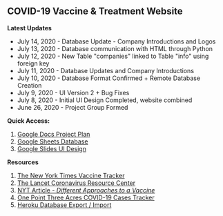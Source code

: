 ## COVID-19 Vaccine & Treatment Website

**Latest Updates**
+ July 14, 2020 - Database Update - Company Introductions and Logos
+ July 13, 2020 - Database communication with HTML through Python
+ July 12, 2020 - New Table "companies" linked to Table "info" using foreign key
+ July 11, 2020 - Database Updates and Company Introductions
+ July 10, 2020 - Database Format Confirmed + Remote Database Creation
+ July 9, 2020 - UI Version 2 + Bug Fixes
+ July 8, 2020 - Initial UI Design Completed, website combined
+ June 26, 2020 - Project Group Formed

**Quick Access:**
1. [Google Docs Project Plan](https://docs.google.com/document/d/1deIU2SzWKDxPKVcOjmgND0dqXN83Fx7WdhrB9ZfNttE/edit?usp=sharing)
2. [Google Sheets Database](https://docs.google.com/spreadsheets/d/1uizkQFCIkAH1fuDuj_N01xJogvwoTmTiQziaBz1Xtvs/edit#gid=0)
3. [Google Slides UI Design](https://docs.google.com/presentation/d/1ibjxRnj7LZTH4G1Zy0rOL-0un8sc1Ab3FwR-Z1zx1uU/edit#slide=id.p)

**Resources**
1. [The New York Times Vaccine Tracker](https://www.nytimes.com/interactive/2020/science/coronavirus-vaccine-tracker.html)
2. [The Lancet Coronavirus Resource Center](https://www.thelancet.com/coronavirus?dgcid=kr_pop-up_tlcoronavirus20)
3. [NYT Article - *Different Approaches to a Vaccine*](https://www.nytimes.com/interactive/2020/05/20/science/coronavirus-vaccine-development.html?action=click&module=RelatedLinks&pgtype=Article)
4. [One Point Three Acres COVID-19 Cases Tracker](https://coronavirus.1point3acres.com/en)
5. [Heroku Database Export / Import](https://devcenter.heroku.com/articles/heroku-postgres-import-export)